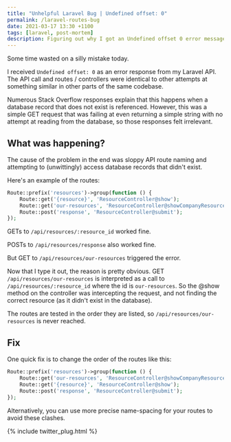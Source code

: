 ```yaml
---
title: "Unhelpful Laravel Bug | Undefined offset: 0"
permalink: /laravel-routes-bug
date: 2021-03-17 13:30 +1100
tags: [laravel, post-mortem]
description: Figuring out why I got an Undefined offset 0 error message in Laravel when all online sources suggested irrelevant causes
---
```


Some time wasted on a silly mistake today.

I received `Undefined offset: 0` as an error response from my Laravel API. The API call and routes / controllers were identical to other attempts at something similar in other parts of the same codebase.

Numerous Stack Overflow responses explain that this happens when a database record that does not exist is referenced. However, this was a simple GET request that was failing at even returning a simple string with no attempt at reading from the database, so those responses felt irrelevant.

## What was happening?

The cause of the problem in the end was sloppy API route naming and attempting to (unwittingly) access database records that didn't exist.

Here's an example of the routes:

```php
Route::prefix('resources')->group(function () {
    Route::get('{resource}', 'ResourceController@show');
    Route::get('our-resources', 'ResourceController@showCompanyResources');
    Route::post('response', 'ResourceController@submit');
});

```

GETs to `/api/resources/:resource_id` worked fine.

POSTs to `/api/resources/response` also worked fine.

But GET to `/api/resources/our-resources` triggered the error.

Now that I type it out, the reason is pretty obvious. GET `/api/resources/our-resources` is interpreted as a call to `/api/resources/:resource_id` where the id is `our-resources`. So the @show method on the controller was intercepting the request, and not finding the correct resource (as it didn't exist in the database).

The routes are tested in the order they are listed, so `/api/resources/our-resources` is never reached.

## Fix

One quick fix is to change the order of the routes like this:

```php
Route::prefix('resources')->group(function () {
    Route::get('our-resources', 'ResourceController@showCompanyResources');
    Route::get('{resource}', 'ResourceController@show');
    Route::post('response', 'ResourceController@submit');
});

```

Alternatively, you can use more precise name-spacing for your routes to avoid these clashes.

{% include twitter_plug.html %}
